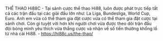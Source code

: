 THỂ THAO
Hi88C - Tại sảnh cược thể thao Hi88, luôn được phát trực tiếp tất cả các trận đấu tại các giải đấu lớn như: La Liga, Bundesliga, World Cup, Euro. Anh em vừa có thể tham gia đặt cược vừa có thể tham gia đặt cược tại sảnh chơi. Còn gì tuyệt vời hơn khi người chơi vừa được theo dõi trận đấu đội bóng mình yêu thích vừa thắng cược và nhận về số tiền thưởng khổng lồ từ nhà cái Hi88. - https://hi88c.us/the-thao/
